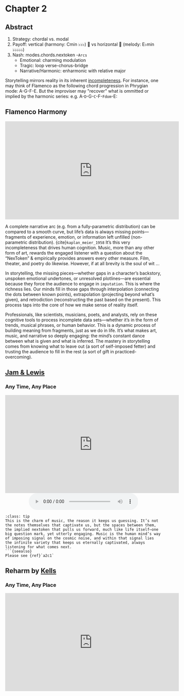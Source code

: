 # Chapter 2
## Abstract

1. Strategy: chordal vs. modal
2. Payoff: vertical (harmony: Cmin ♭♭♭) 🎹 vs horizontal 🎵 (melody: E♭min ♭♭♭♭♭)
3. Nash: modes.chords.nextoken -`Arcs`
   - Emotional: charming modulation
   - Tragic: loop verse-chorus-bridge
   - Narrative/Harmonic: enharmonic with relative major

Storytelling mirrors reality in its inherent [incompleteness](https://www.youtube.com/watch?v=YxB_tYCOAMY). For instance, one may think of Flamenco as the following chord progression in Phrygian mode: A-G-F-E. But the improviser may "recover" what is ommitted or implied by the harmonic series: e.g. A-`D`-G-`C`-F-`Fdom`-E:


## Flamenco Harmony 

<iframe width="560" height="315" src="https://www.youtube.com/embed/YxB_tYCOAMY" frameborder="0" allow="accelerometer; autoplay; clipboard-write; encrypted-media; gyroscope; picture-in-picture; web-share" allowfullscreen></iframe>

A complete narrative arc (e.g. from a fully-parametric distribution) can be compared to a smooth curve, but life’s data is always missing points—fragments of experience, emotion, or information left unfilled (non-parametric distribution). {cite}`kaplan_meier_1958` It’s this very incompleteness that drives human cognition. Music, more than any other form of art, rewards the engaged listener with a question about the “NexToken” & empirically provides answers every other measure. Film, theater, and poetry do likewise. However, if at all brevity is the soul of wit ... 

In storytelling, the missing pieces—whether gaps in a character’s backstory, unspoken emotional undertones, or unresolved plotlines—are essential because they force the audience to engage in `imputation`. This is where the richness lies. Our minds fill in those gaps through interpolation (connecting the dots between known points), extrapolation (projecting beyond what’s given), and retrodiction (reconstructing the past based on the present). This process taps into the core of how we make sense of reality itself.

Professionals, like scientists, musicians, poets, and analysts, rely on these cognitive tools to process incomplete data sets—whether it’s in the form of trends, musical phrases, or human behavior. This is a dynamic process of building meaning from fragments, just as we do in life. It’s what makes art, music, and narrative so deeply engaging: the mind’s constant dance between what is given and what is inferred. The mastery in storytelling comes from knowing what to leave out (a sort of self-imposed fetter) and trusting the audience to fill in the rest (a sort of gift in practiced-overcoming).

## [Jam & Lewis](https://en.wikipedia.org/wiki/Jimmy_Jam_and_Terry_Lewis)
### Any Time, Any Place

<iframe width="560" height="315" src="https://www.youtube.com/embed/7KcIAmqkXOU" frameborder="0" allow="accelerometer; autoplay; clipboard-write; encrypted-media; gyroscope; picture-in-picture; web-share" allowfullscreen></iframe>

<div style="text-align: center;">
  <audio controls style="width: 70%;">
    <source src="../media/chordal-modal.mp3" type="audio/mp3">
    Your browser does not support the audio element.
  </audio>
</div>


```{admonition} Chordal & Modal
:class: tip
This is the charm of music, the reason it keeps us guessing. It’s not the notes themselves that captivate us, but the spaces between them, the implied nextoken that pulls us forward, much like life itself—one big question mark, yet utterly engaging. Music is the human mind’s way of imposing signal on the cosmic noise, and within that signal lies the infinite variety that keeps us eternally captivated, always listening for what comes next.
```{seealso}
Please see {ref}`a2c1`
```

## Reharm by [Kells](https://en.wikipedia.org/wiki/R._Kelly)
### Any Time, Any Place

<iframe width="560" height="315" src="https://www.youtube.com/embed/3HO9H1VMMOk" frameborder="0" allow="accelerometer; autoplay; clipboard-write; encrypted-media; gyroscope; picture-in-picture; web-share" allowfullscreen></iframe>
 